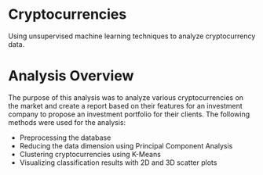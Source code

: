 # Cryptocurrencies
Using unsupervised machine learning techniques to analyze cryptocurrency data.
# Analysis Overview
The purpose of this analysis was to analyze various cryptocurrencies on the market and create a report based on their features for an investment company to propose an investment portfolio for their clients. The following methods were used for the analysis:

* Preprocessing the database
* Reducing the data dimension using Principal Component Analysis
* Clustering cryptocurrencies using K-Means
* Visualizing classification results with 2D and 3D scatter plots


